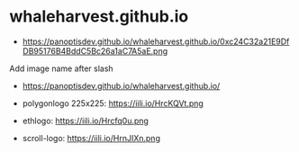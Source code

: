 # whaleharvest.github.io

* https://panoptisdev.github.io/whaleharvest.github.io/0xc24C32a21E9DfDB95176B4BddC5Bc26a1aC7A5aE.png

Add image name after slash

* https://panoptisdev.github.io/whaleharvest.github.io/

* polygonlogo 225x225: https://iili.io/HrcKQVt.png
* ethlogo: https://iili.io/Hrcfq0u.png
* scroll-logo: https://iili.io/HrnJIXn.png
